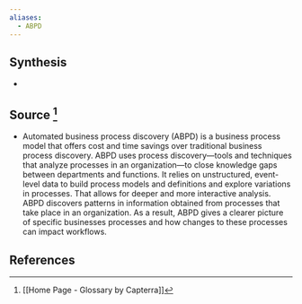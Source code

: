 ```yaml
---
aliases:
  - ABPD
---
```

## Synthesis
- 
## Source [^1]
- Automated business process discovery (ABPD) is a business process model that offers cost and time savings over traditional business process discovery. ABPD uses process discovery—tools and techniques that analyze processes in an organization—to close knowledge gaps between departments and functions. It relies on unstructured, event-level data to build process models and definitions and explore variations in processes. That allows for deeper and more interactive analysis. ABPD discovers patterns in information obtained from processes that take place in an organization. As a result, ABPD gives a clearer picture of specific businesses processes and how changes to these processes can impact workflows.
## References

[^1]: [[Home Page - Glossary by Capterra]]